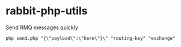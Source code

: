 # rabbit-php-utils
Send RMQ messages quickly

`php send.php "{\"payload\":\"here\"}\" "routing-key" "exchange"`
